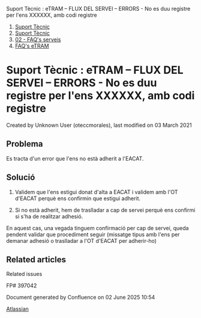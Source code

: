 Suport Tècnic : eTRAM – FLUX DEL SERVEI – ERRORS - No es duu registre per l'ens XXXXXX, amb codi registre  

1.  [Suport Tècnic](index.md)
2.  [Suport Tècnic](13893782.md)
3.  [02 - FAQ's serveis](26313393.md)
4.  [FAQ's eTRAM](28705567.md)

Suport Tècnic : eTRAM – FLUX DEL SERVEI – ERRORS - No es duu registre per l'ens XXXXXX, amb codi registre
=========================================================================================================

Created by Unknown User (oteccmorales), last modified on 03 March 2021

Problema
--------

Es tracta d'un error que l'ens no està adherit a l'EACAT.

Solució
-------

  

1) Validem que l'ens estigui donat d'alta a EACAT i validem amb l'OT d'EACAT perquè ens confirmin que estigui adherit.

2) Si no està adherit, hem de traslladar a cap de servei perquè ens confirmi si s'ha de realitzar adhesió.

En aquest cas, una vegada tinguem confirmació per cap de servei, queda pendent validar que procediment seguir (missatge tipus amb l'ens per demanar adhesió o traslladar a l'OT d'EACAT per adherir-ho)

Related articles
----------------

  

Related issues

FP# 397042

Document generated by Confluence on 02 June 2025 10:54

[Atlassian](http://www.atlassian.com/)